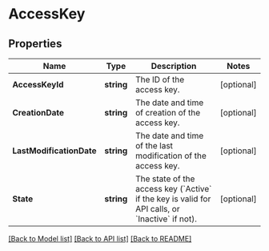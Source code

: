 # AccessKey

## Properties

Name | Type | Description | Notes
------------ | ------------- | ------------- | -------------
**AccessKeyId** | **string** | The ID of the access key. | [optional] 
**CreationDate** | **string** | The date and time of creation of the access key. | [optional] 
**LastModificationDate** | **string** | The date and time of the last modification of the access key. | [optional] 
**State** | **string** | The state of the access key (&#x60;Active&#x60; if the key is valid for API calls, or &#x60;Inactive&#x60; if not). | [optional] 

[[Back to Model list]](../README.md#documentation-for-models) [[Back to API list]](../README.md#documentation-for-api-endpoints) [[Back to README]](../README.md)


